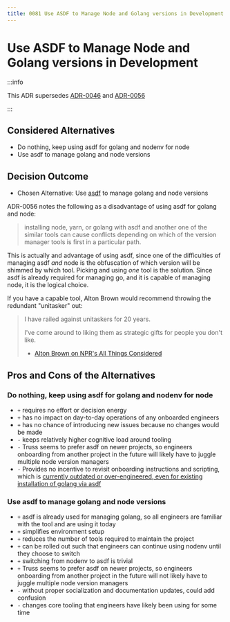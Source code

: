 ```yaml
---
title: 0081 Use ASDF to Manage Node and Golang versions in Development
---
```


# Use ASDF to Manage Node and Golang versions in Development

:::info

This ADR supersedes [ADR-0046](0046-use-nodenv.md) and [ADR-0056](0056-use-asdf-to-manage-golang-versions-in-development.md)

:::

## Considered Alternatives

* Do nothing, keep using asdf for golang and nodenv for node
* Use asdf to manage golang and node versions

## Decision Outcome

* Chosen Alternative: Use [asdf](https://asdf-vm.com/) to manage golang and node versions

ADR-0056 notes the following as a disadvantage of using asdf for golang and node:

> installing node, yarn, or golang with asdf and another one of the similar tools can cause conflicts depending on which
> of the version manager tools is first in a particular path.

This is actually and advantage of using asdf, since one of the difficulties of managing asdf _and_ node is the obfuscation
of which version will be shimmed by which tool. Picking and using _one_ tool is the solution. Since asdf is already required
for managing go, and it is capable of managing node, it is the logical choice.

If you have a capable tool, Alton Brown would recommend throwing the redundant "unitasker" out:
> I have railed against unitaskers for 20 years.
>
> I've come around to liking them as strategic gifts for people you don't like.
> - [Alton Brown on NPR's All Things Considered](https://www.npr.org/sections/thesalt/2015/12/23/460833325/the-unitasker-kitchen-gadgets-alton-brown-loves-to-loathe)

## Pros and Cons of the Alternatives

### Do nothing, keep using asdf for golang and nodenv for node

* `+` requires no effort or decision energy
* `+` has no impact on day-to-day operations of any onboarded engineers
* `+` has no chance of introducing new issues because no changes would be made
* `-` keeps relatively higher cognitive load around tooling
* `-` Truss seems to prefer asdf on newer projects, so engineers onboarding from another project in the future will likely have to juggle multiple node version managers
* `-` Provides no incentive to revisit onboarding instructions and scripting, which is [currently outdated or over-engineered, even for existing installation of golang via asdf](https://github.com/transcom/mymove/pull/11053/files#r1261749313)

### Use asdf to manage golang and node versions

* `+` asdf is already used for managing golang, so all engineers are familiar with the tool and are using it today
* `+` simplifies environment setup
* `+` reduces the number of tools required to maintain the project
* `+` can be rolled out such that engineers can continue using nodenv until they choose to switch
* `+` switching from nodenv to asdf is trivial
* `+` Truss seems to prefer asdf on newer projects, so engineers onboarding from another project in the future will not likely have to juggle multiple node version managers
* `-` without proper socialization and documentation updates, could add confusion
* `-` changes core tooling that engineers have likely been using for some time
